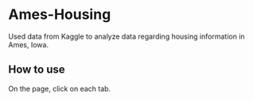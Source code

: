 # Ames-Housing

Used data from Kaggle to analyze data regarding housing information in Ames, Iowa.

## How to use

On the page, click on each tab.
